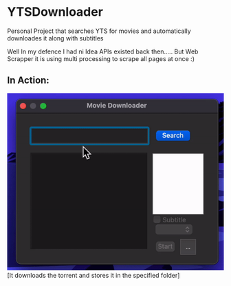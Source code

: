 
# YTSDownloader
Personal Project that searches YTS for movies and automatically downloades it along with subtitles 

Well In my defence I had ni Idea APIs existed back then.....
But Web Scrapper it is using multi processing to scrape all pages at once :)



## **In Action:**

![enter image description here](https://raw.githubusercontent.com/arfatkh/YTSDownloader/main/imgs/demo.gif)
[It downloads the torrent and stores it in the specified folder]
